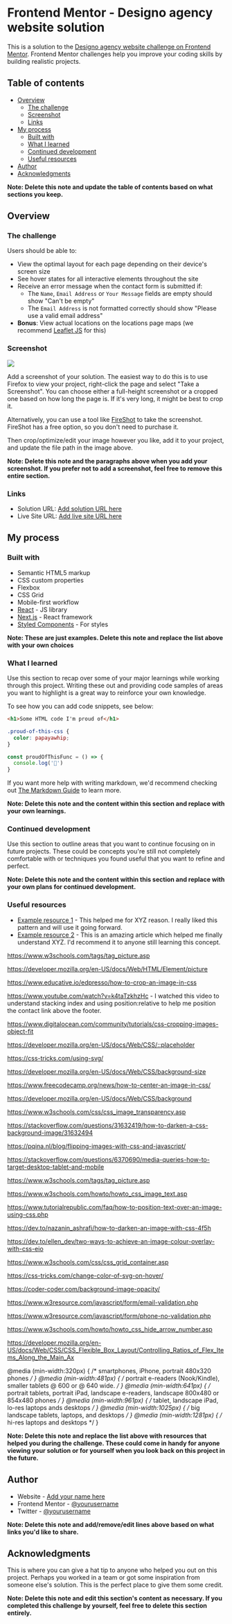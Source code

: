 # Frontend Mentor - Designo agency website solution

This is a solution to the [Designo agency website challenge on Frontend Mentor](https://www.frontendmentor.io/challenges/designo-multipage-website-G48K6rfUT). Frontend Mentor challenges help you improve your coding skills by building realistic projects. 

## Table of contents

- [Overview](#overview)
  - [The challenge](#the-challenge)
  - [Screenshot](#screenshot)
  - [Links](#links)
- [My process](#my-process)
  - [Built with](#built-with)
  - [What I learned](#what-i-learned)
  - [Continued development](#continued-development)
  - [Useful resources](#useful-resources)
- [Author](#author)
- [Acknowledgments](#acknowledgments)

**Note: Delete this note and update the table of contents based on what sections you keep.**

## Overview

### The challenge

Users should be able to:

- View the optimal layout for each page depending on their device's screen size
- See hover states for all interactive elements throughout the site
- Receive an error message when the contact form is submitted if:
  - The `Name`, `Email Address` or `Your Message` fields are empty should show "Can't be empty"
  - The `Email Address` is not formatted correctly should show "Please use a valid email address"
- **Bonus**: View actual locations on the locations page maps (we recommend [Leaflet JS](https://leafletjs.com/) for this)

### Screenshot

![](./screenshot.jpg)

Add a screenshot of your solution. The easiest way to do this is to use Firefox to view your project, right-click the page and select "Take a Screenshot". You can choose either a full-height screenshot or a cropped one based on how long the page is. If it's very long, it might be best to crop it.

Alternatively, you can use a tool like [FireShot](https://getfireshot.com/) to take the screenshot. FireShot has a free option, so you don't need to purchase it. 

Then crop/optimize/edit your image however you like, add it to your project, and update the file path in the image above.

**Note: Delete this note and the paragraphs above when you add your screenshot. If you prefer not to add a screenshot, feel free to remove this entire section.**

### Links

- Solution URL: [Add solution URL here](https://your-solution-url.com)
- Live Site URL: [Add live site URL here](https://your-live-site-url.com)

## My process

### Built with

- Semantic HTML5 markup
- CSS custom properties
- Flexbox
- CSS Grid
- Mobile-first workflow
- [React](https://reactjs.org/) - JS library
- [Next.js](https://nextjs.org/) - React framework
- [Styled Components](https://styled-components.com/) - For styles

**Note: These are just examples. Delete this note and replace the list above with your own choices**

### What I learned

Use this section to recap over some of your major learnings while working through this project. Writing these out and providing code samples of areas you want to highlight is a great way to reinforce your own knowledge.

To see how you can add code snippets, see below:

```html
<h1>Some HTML code I'm proud of</h1>
```
```css
.proud-of-this-css {
  color: papayawhip;
}
```
```js
const proudOfThisFunc = () => {
  console.log('🎉')
}
```

If you want more help with writing markdown, we'd recommend checking out [The Markdown Guide](https://www.markdownguide.org/) to learn more.

**Note: Delete this note and the content within this section and replace with your own learnings.**

### Continued development

Use this section to outline areas that you want to continue focusing on in future projects. These could be concepts you're still not completely comfortable with or techniques you found useful that you want to refine and perfect.

**Note: Delete this note and the content within this section and replace with your own plans for continued development.**

### Useful resources

- [Example resource 1](https://www.example.com) - This helped me for XYZ reason. I really liked this pattern and will use it going forward.
- [Example resource 2](https://www.example.com) - This is an amazing article which helped me finally understand XYZ. I'd recommend it to anyone still learning this concept.

https://www.w3schools.com/tags/tag_picture.asp

https://developer.mozilla.org/en-US/docs/Web/HTML/Element/picture

https://www.educative.io/edpresso/how-to-crop-an-image-in-css

https://www.youtube.com/watch?v=k4taTzkhzHc - I watched this video to understand stacking index and using position:relative to help me position the contact link above the footer.

https://www.digitalocean.com/community/tutorials/css-cropping-images-object-fit

https://developer.mozilla.org/en-US/docs/Web/CSS/::placeholder

https://css-tricks.com/using-svg/

https://developer.mozilla.org/en-US/docs/Web/CSS/background-size

https://www.freecodecamp.org/news/how-to-center-an-image-in-css/

https://developer.mozilla.org/en-US/docs/Web/CSS/background

https://www.w3schools.com/css/css_image_transparency.asp

https://stackoverflow.com/questions/31632419/how-to-darken-a-css-background-image/31632494

https://pqina.nl/blog/flipping-images-with-css-and-javascript/

https://stackoverflow.com/questions/6370690/media-queries-how-to-target-desktop-tablet-and-mobile

https://www.w3schools.com/tags/tag_picture.asp

https://www.w3schools.com/howto/howto_css_image_text.asp

https://www.tutorialrepublic.com/faq/how-to-position-text-over-an-image-using-css.php

https://dev.to/nazanin_ashrafi/how-to-darken-an-image-with-css-4f5h

https://dev.to/ellen_dev/two-ways-to-achieve-an-image-colour-overlay-with-css-eio

https://www.w3schools.com/css/css_grid_container.asp

https://css-tricks.com/change-color-of-svg-on-hover/

https://coder-coder.com/background-image-opacity/

https://www.w3resource.com/javascript/form/email-validation.php

https://www.w3resource.com/javascript/form/phone-no-validation.php

https://www.w3schools.com/howto/howto_css_hide_arrow_number.asp

https://developer.mozilla.org/en-US/docs/Web/CSS/CSS_Flexible_Box_Layout/Controlling_Ratios_of_Flex_Items_Along_the_Main_Ax


@media (min-width:320px)  { /* smartphones, iPhone, portrait 480x320 phones */ }
@media (min-width:481px)  { /* portrait e-readers (Nook/Kindle), smaller tablets @ 600 or @ 640 wide. */ }
@media (min-width:641px)  { /* portrait tablets, portrait iPad, landscape e-readers, landscape 800x480 or 854x480 phones */ }
@media (min-width:961px)  { /* tablet, landscape iPad, lo-res laptops ands desktops */ }
@media (min-width:1025px) { /* big landscape tablets, laptops, and desktops */ }
@media (min-width:1281px) { /* hi-res laptops and desktops */ }

**Note: Delete this note and replace the list above with resources that helped you during the challenge. These could come in handy for anyone viewing your solution or for yourself when you look back on this project in the future.**

## Author

- Website - [Add your name here](https://www.your-site.com)
- Frontend Mentor - [@yourusername](https://www.frontendmentor.io/profile/yourusername)
- Twitter - [@yourusername](https://www.twitter.com/yourusername)

**Note: Delete this note and add/remove/edit lines above based on what links you'd like to share.**

## Acknowledgments

This is where you can give a hat tip to anyone who helped you out on this project. Perhaps you worked in a team or got some inspiration from someone else's solution. This is the perfect place to give them some credit.

**Note: Delete this note and edit this section's content as necessary. If you completed this challenge by yourself, feel free to delete this section entirely.**
